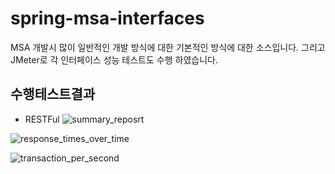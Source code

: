 # spring-msa-interfaces

MSA 개발시 많이 일반적인 개발 방식에 대한 기본적인 방식에 대한 소스입니다.
그리고 JMeter로 각 인터페이스 성능 테스트도 수행 하였습니다.

## 수행테스트결과

* RESTFul
![summary_reposrt](https://user-images.githubusercontent.com/39702082/217876640-e1b24d1d-0ff1-4721-8414-a0f1d31c3c87.PNG)

![response_times_over_time](https://user-images.githubusercontent.com/39702082/217876708-bdda9157-f56e-42b0-8803-4947fed2ec37.PNG)

![transaction_per_second](https://user-images.githubusercontent.com/39702082/217876728-7ae43c19-531d-48b2-9021-b423445e5772.PNG)
